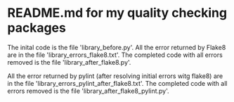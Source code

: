 # README.md for my quality checking packages

The inital code is the file 'library_before.py'.
All the error returned by Flake8 are in the file 'library_errors_flake8.txt'.
The completed code with all errors removed is the file 'library_after_flake8.py'.

All the error returned by pylint (after resolving initial errors witg flake8) are in the file 'library_errors_pylint_after_flake8.txt'.
The completed code with all errors removed is the file 'library_after_flake8_pylint.py'.